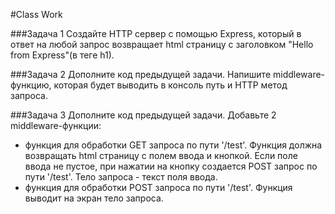 #Class Work 

###Задача 1 
Создайте HTTP сервер с помощью Express, который в ответ на любой запрос возвращает html страницу с заголовком "Hello from Express"(в теге h1). 

###Задача 2 
Дополните код предыдущей задачи. Напишите middleware-функцию, которая будет выводить в консоль путь и HTTP метод запроса.  

###Задача 3 
Дополните код предыдущей задачи. Добавьте 2 middleware-функции: 
* функция для обработки GET запроса по пути '/test'. Функция должна возвращать html страницу с полем ввода и кнопкой. Если поле ввода не пустое, при нажатии на кнопку создается POST запрос по пути '/test'. Тело запроса - текст поля ввода.  
* функция для обработки POST запроса по пути '/test'. Функция выводит на экран тело запроса. 